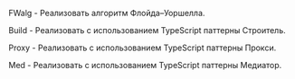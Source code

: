 
FWalg  - Реализовать алгоритм Флойда–Уоршелла.

Build -  Реализовать с использованием TypeScript паттерны Строитель.

Proxy -  Реализовать с использованием TypeScript паттерны Прокси.

Med - Реализовать с использованием TypeScript паттерны Медиатор.